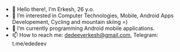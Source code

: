 - 👋 Hello there!, I’m Erkesh, 26 y.o.
- 👀 I’m interested in Computer Technologies, Mobile, Android Apps Developement, Cycling and mountain skiing =)
- 🌱 I’m currently programming Android mobile applications.
- 📫 How to reach me: dedeeverkesh@gmail.com, Telegram: t.me/ededeev

<!---
EVDEDEEV/EVDEDEEV is a ✨ special ✨ repository because its `README.md` (this file) appears on your GitHub profile.
You can click the Preview link to take a look at your changes.
--->
